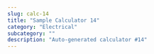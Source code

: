 ```yaml
---
slug: calc-14
title: "Sample Calculator 14"
category: "Electrical"
subcategory: ""
description: "Auto-generated calculator #14"
---
```


